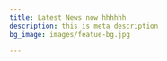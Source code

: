 ```yaml
---
title: Latest News now hhhhhh
description: this is meta description
bg_image: images/featue-bg.jpg

---
```

